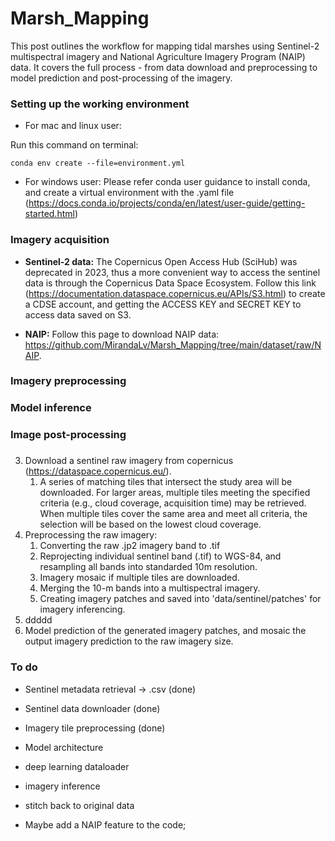 # Marsh_Mapping

This post outlines the workflow for mapping tidal marshes using Sentinel-2 multispectral imagery and National Agriculture Imagery Program (NAIP) data. It covers the full process - from data download and preprocessing to model prediction and post-processing of the imagery.

### Setting up the working environment

- For mac and linux user:

Run this command on terminal:

`conda env create --file=environment.yml`

- For windows user: Please refer conda user guidance to install conda, and create a virtual environment with the .yaml file (https://docs.conda.io/projects/conda/en/latest/user-guide/getting-started.html)


### Imagery acquisition
- **Sentinel-2 data:** The Copernicus Open Access Hub (SciHub) was deprecated in 2023, thus a more convenient way to access the sentinel data is through the Copernicus Data Space Ecosystem. Follow this link (https://documentation.dataspace.copernicus.eu/APIs/S3.html) to create a CDSE account, and getting the ACCESS KEY and SECRET KEY to access data saved on S3.  

- **NAIP:** Follow this page to download NAIP data: https://github.com/MirandaLv/Marsh_Mapping/tree/main/dataset/raw/NAIP. 



### Imagery preprocessing


### Model inference


### Image post-processing







###
3. Download a sentinel raw imagery from copernicus (https://dataspace.copernicus.eu/).
   1. A series of matching tiles that intersect the study area will be downloaded. For larger areas, multiple tiles meeting the specified criteria (e.g., cloud coverage, acquisition time) may be retrieved. When multiple tiles cover the same area and meet all criteria, the selection will be based on the lowest cloud coverage.
4. Preprocessing the raw imagery:
      1. Converting the raw .jp2 imagery band to .tif 
      2. Reprojecting individual sentinel band (.tif) to WGS-84, and resampling all bands into standarded 10m resolution.
      3. Imagery mosaic if multiple tiles are downloaded.
      4. Merging the 10-m bands into a multispectral imagery. 
      5. Creating imagery patches and saved into 'data/sentinel/patches' for imagery inferencing.
5. ddddd
6. Model prediction of the generated imagery patches, and mosaic the output imagery prediction to the raw imagery size.




### To do
- Sentinel metadata retrieval -> .csv (done)
- Sentinel data downloader (done)
- Imagery tile preprocessing (done) 
- Model architecture
- deep learning dataloader
- imagery inference
- stitch back to original data

- Maybe add a NAIP feature to the code;
